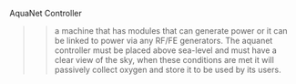 AquaNet Controller
>>a machine that has modules that can generate power or it can be linked to power via any RF/FE generators. The aquanet controller must  be placed above sea-level and must have a clear view of the sky, when these conditions are met it will passively collect oxygen and store it to be used by its users.
